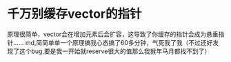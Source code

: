# 千万别缓存vector的指针

  原理很简单，vector会在增加元素后会扩容，这导致了你缓存的指针会成为悬垂指针......
  md,简简单单一个原理搞我心态搞了60多分钟，气死我了我（不过还好发现了这个bug,要是我一开始就reserve很大的值那么我猴年马月都找不到了）
